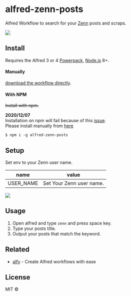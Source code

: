 # alfred-zenn-posts

Alfred Workflow to search for your [Zenn](https://zenn.dev/) posts and scraps.

![](https://i.gyazo.com/aec9563c479ab859572b59e81638d93f.gif)


## Install
Requires the Alfred 3 or 4 [Powerpack](https://www.alfredapp.com/powerpack/), [Node.js](https://nodejs.org) 8+.

#### Manually
[download the workflow directly](https://github.com/kawamataryo/alfred-zenn-posts/releases).

#### With NPM
~~Install with npm.~~

**2020/12/07**  
Installation on npm will fail because of this [issue](https://github.com/SamVerschueren/alfred-link/issues/22).  
Please install manually from [here](https://github.com/kawamataryo/alfred-gyazo-uploader/releases)

```
$ npm i -g alfred-zenn-posts
```

## Setup
Set env to your Zenn user name.

|name|value|
|---|---|
|USER_NAME | Set Your Zenn user name.|

![](https://i.gyazo.com/981c410c2f98c0a0ec4592362ef00ee5.png)

## Usage

1. Open alfred and type `zenn` and press space key.
2. Type your  posts title.
3. Output your  posts that match the keyword.

## Related

- [alfy](https://github.com/sindresorhus/alfy) - Create Alfred workflows with ease

## License

MIT ©


